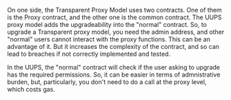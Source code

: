 On one side, the Transparent Proxy Model uses two contracts. One of them is the Proxy contract, and the other one is the common contract. The UUPS proxy model adds the upgradeability into the "normal" contract.
So, to upgrade a Transparent proxy model, you need the admin address, and other "normal" users cannot interact with the proxy functions. This can be an advantage of it. But it increases the complexity of the contract, and so can lead to breaches if not correctly implemented and tested.

In the UUPS, the "normal" contract will check if the user asking to upgrade has the required permissions. So, it can be easier in terms of admnistrative burden, but, particularly, you don't need to do a call at the proxy level, which costs gas.
